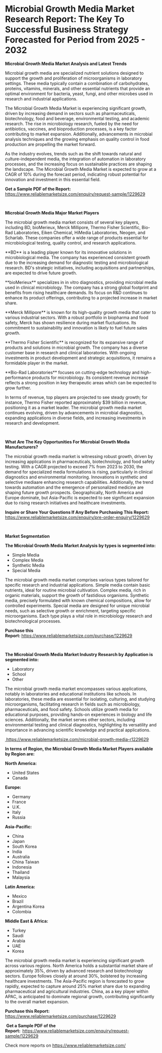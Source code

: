 <p><h1>Microbial Growth Media Market Research Report: The Key To Successful Business Strategy Forecasted for Period from 2025 - 2032</h1></p><p><strong>Microbial Growth Media Market Analysis and Latest Trends</strong></p>
<p><p>Microbial growth media are specialized nutrient solutions designed to support the growth and proliferation of microorganisms in laboratory settings. These media typically contain a combination of carbohydrates, proteins, vitamins, minerals, and other essential nutrients that provide an optimal environment for bacteria, yeast, fungi, and other microbes used in research and industrial applications.</p><p>The Microbial Growth Media Market is experiencing significant growth, driven by increasing demand in sectors such as pharmaceuticals, biotechnology, food and beverage, environmental testing, and academic research. The rise in microbiology research, fueled by the need for antibiotics, vaccines, and bioproduction processes, is a key factor contributing to market expansion. Additionally, advancements in microbial analysis techniques and the growing emphasis on quality control in food production are propelling the market forward.</p><p>As the industry evolves, trends such as the shift towards natural and culture-independent media, the integration of automation in laboratory processes, and the increasing focus on sustainable practices are shaping the landscape. The Microbial Growth Media Market is expected to grow at a CAGR of 10% during the forecast period, indicating robust potential for innovation and investment in this essential field.</p></p>
<p><strong>Get a Sample PDF of the Report:&nbsp;</strong> <a href="https://www.reliablemarketsize.com/enquiry/request-sample/1229629?utm_campaign=3564&utm_medium=2&utm_source=Github&utm_content=ia&utm_term=01042025&utm_id=microbial-growth-media">https://www.reliablemarketsize.com/enquiry/request-sample/1229629</a></p>
<p>&nbsp;</p>
<p><strong>Microbial Growth Media Major Market Players</strong></p>
<p><p>The microbial growth media market consists of several key players, including BD, bioMerieux, Merck Millipore, Thermo Fisher Scientific, Bio-Rad Laboratories, Eiken Chemical, HiMedia Laboratories, Neogen, and Scharlab. These companies offer a wide range of products essential for microbiological testing, quality control, and research applications.</p><p>**BD** is a leading player known for its innovative solutions in microbiological media. The company has experienced consistent growth due to the increasing demand for diagnostic testing and microbiological research. BD's strategic initiatives, including acquisitions and partnerships, are expected to drive future growth.</p><p>**bioMerieux** specializes in in vitro diagnostics, providing microbial media used in clinical microbiology. The company has a strong global footprint and benefits from rising healthcare demands. Its focus on R&D continues to enhance its product offerings, contributing to a projected increase in market share.</p><p>**Merck Millipore** is known for its high-quality growth media that cater to various industrial sectors. With a robust portfolio in biopharma and food safety, Merck has shown resilience during market fluctuations. Its commitment to sustainability and innovation is likely to fuel future sales growth.</p><p>**Thermo Fisher Scientific** is recognized for its expansive range of products and solutions in microbial growth. The company has a diverse customer base in research and clinical laboratories. With ongoing investments in product development and strategic acquisitions, it remains a formidable player in the market.</p><p>**Bio-Rad Laboratories** focuses on cutting-edge technology and high-performance products for microbiology. Its consistent revenue increase reflects a strong position in key therapeutic areas which can be expected to grow further.</p><p>In terms of revenue, top players are projected to see steady growth; for instance, Thermo Fisher reported approximately $39 billion in revenue, positioning it as a market leader. The microbial growth media market continues evolving, driven by advancements in microbial diagnostics, expanding applications in diverse fields, and increasing investments in research and development.</p></p>
<p>&nbsp;</p>
<p><strong>What Are The Key Opportunities For Microbial Growth Media Manufacturers?</strong></p>
<p><p>The microbial growth media market is witnessing robust growth, driven by increasing applications in pharmaceuticals, biotechnology, and food safety testing. With a CAGR projected to exceed 7% from 2023 to 2030, the demand for specialized media formulations is rising, particularly in clinical diagnostics and environmental monitoring. Innovations in synthetic and selective mediaare enhancing research capabilities. Additionally, the trend towards automation and the emergence of personalized medicine are shaping future growth prospects. Geographically, North America and Europe dominate, but Asia-Pacific is expected to see significant expansion due to rising research initiatives and healthcare investments.</p></p>
<p><strong>Inquire or Share Your Questions If Any Before Purchasing This Report:</strong> <a href="https://www.reliablemarketsize.com/enquiry/pre-order-enquiry/1229629?utm_campaign=3564&utm_medium=2&utm_source=Github&utm_content=ia&utm_term=01042025&utm_id=microbial-growth-media">https://www.reliablemarketsize.com/enquiry/pre-order-enquiry/1229629</a></p>
<p>&nbsp;</p>
<p><strong>Market Segmentation</strong></p>
<p><strong>The Microbial Growth Media Market Analysis by types is segmented into:</strong></p>
<p><ul><li>Simple Media</li><li>Complex Media</li><li>Synthetic Media</li><li>Special Media</li></ul></p>
<p><p>The microbial growth media market comprises various types tailored for specific research and industrial applications. Simple media contain basic nutrients, ideal for routine microbial cultivation. Complex media, rich in organic materials, support the growth of fastidious organisms. Synthetic media, precisely formulated with known chemical compositions, allow for controlled experiments. Special media are designed for unique microbial needs, such as selective growth or enrichment, targeting specific microorganisms. Each type plays a vital role in microbiology research and biotechnological processes.</p></p>
<p><strong>Purchase this Report:&nbsp;</strong><a href="https://www.reliablemarketsize.com/purchase/1229629?utm_campaign=3564&utm_medium=2&utm_source=Github&utm_content=ia&utm_term=01042025&utm_id=microbial-growth-media">https://www.reliablemarketsize.com/purchase/1229629</a></p>
<p>&nbsp;</p>
<p><strong>The Microbial Growth Media Market Industry Research by Application is segmented into:</strong></p>
<p><ul><li>Laboratory</li><li>School</li><li>Other</li></ul></p>
<p><p>The microbial growth media market encompasses various applications, notably in laboratories and educational institutions like schools. In laboratories, these media are essential for isolating, culturing, and studying microorganisms, facilitating research in fields such as microbiology, pharmaceuticals, and food safety. Schools utilize growth media for educational purposes, providing hands-on experiences in biology and life sciences. Additionally, the market serves other sectors, including environmental testing and clinical diagnostics, highlighting its versatility and importance in advancing scientific knowledge and practical applications.</p></p>
<p><a href="https://www.reliablemarketsize.com/microbial-growth-media-r1229629?utm_campaign=3564&utm_medium=2&utm_source=Github&utm_content=ia&utm_term=01042025&utm_id=microbial-growth-media">&nbsp;https://www.reliablemarketsize.com/microbial-growth-media-r1229629</a></p>
<p><strong>In terms of Region, the Microbial Growth Media Market Players available by Region are:</strong></p>
<p>
    <p> <strong> North America: </strong>
        <ul>
            <li>United States</li>
            <li>Canada</li>
        </ul>
        </p> 
    <p> <strong> Europe: </strong>
        <ul>
            <li>Germany</li>
            <li>France</li>
            <li>U.K.</li>
            <li>Italy</li>
            <li>Russia</li>
        </ul>
        </p> 
    <p> <strong> Asia-Pacific: </strong>
        <ul>
            <li>China</li>
            <li>Japan</li>
            <li>South Korea</li>
            <li>India</li>
            <li>Australia</li>
            <li>China Taiwan</li>
            <li>Indonesia</li>
            <li>Thailand</li>
            <li>Malaysia</li>
        </ul>
        </p> 
    <p> <strong> Latin America: </strong>
        <ul>
            <li>Mexico</li>
            <li>Brazil</li>
            <li>Argentina Korea</li>
            <li>Colombia</li>
        </ul>
        </p> 
    <p> <strong> Middle East & Africa: </strong>
        <ul>
            <li>Turkey</li>
            <li>Saudi</li>
            <li>Arabia</li>
            <li>UAE</li>
            <li>Korea</li>
        </ul>
    </p>
    </p>
<p><p>The microbial growth media market is experiencing significant growth across various regions. North America holds a substantial market share of approximately 35%, driven by advanced research and biotechnology sectors. Europe follows closely at around 30%, bolstered by increasing healthcare investments. The Asia-Pacific region is forecasted to grow rapidly, expected to capture around 25% market share due to expanding pharmaceutical and agricultural industries. China, as a key player within APAC, is anticipated to dominate regional growth, contributing significantly to the overall market expansion.</p></p>
<p><strong>Purchase this Report: </strong><a href="https://www.reliablemarketsize.com/purchase/1229629?utm_campaign=3564&utm_medium=2&utm_source=Github&utm_content=ia&utm_term=01042025&utm_id=microbial-growth-media">https://www.reliablemarketsize.com/purchase/1229629</a></p>
<p>&nbsp;<strong>Get a Sample PDF of the Report:&nbsp;&nbsp;</strong><a href="https://www.reliablemarketsize.com/enquiry/request-sample/1229629?utm_campaign=3564&utm_medium=2&utm_source=Github&utm_content=ia&utm_term=01042025&utm_id=microbial-growth-media">https://www.reliablemarketsize.com/enquiry/request-sample/1229629</a></p>
<p><strong></strong></p>
<p>Check more reports on <a href="https://www.reliablemarketsize.com/?utm_campaign=3564&utm_medium=2&utm_source=Github&utm_content=ia&utm_term=01042025&utm_id=microbial-growth-media">https://www.reliablemarketsize.com/</a></p>